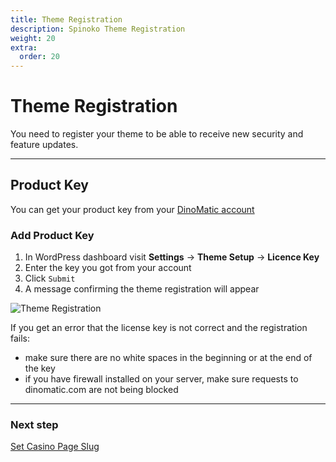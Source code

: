 ```yaml
---
title: Theme Registration
description: Spinoko Theme Registration
weight: 20
extra:
  order: 20
---
```


# Theme Registration

You need to register your theme to be able to receive new security and feature updates.

---

## Product Key

You can get your product key from your [DinoMatic account](https://dinomatic.com/account)

### Add Product Key

1. In WordPress dashboard visit **Settings** &#8594; **Theme Setup** &#8594; **Licence Key**
2. Enter the key you got from your account
3. Click `Submit`
4. A message confirming the theme registration will appear

![Theme Registration](https://media.dinomatic.com/images/docs/spinoko/spinoko-registration.png)

If you get an error that the license key is not correct and the registration fails:

- make sure there are no white spaces in the beginning or at the end of the key
- if you have firewall installed on your server, make sure requests to dinomatic.com are not being blocked

---

### Next step

[Set Casino Page Slug](/docs/spinoko/setting-casino-page-slug/)
